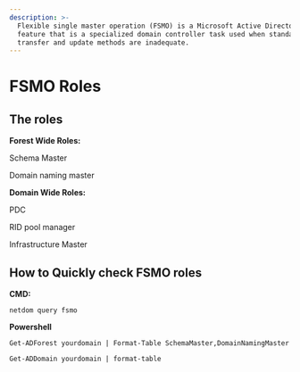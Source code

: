 ```yaml
---
description: >-
  Flexible single master operation (FSMO) is a Microsoft Active Directory
  feature that is a specialized domain controller task used when standard data
  transfer and update methods are inadequate.
---
```


# FSMO Roles

##  The roles 

**Forest Wide Roles:** 

Schema Master 

Domain naming master 

**Domain Wide Roles:** 

PDC 

RID pool manager 

Infrastructure Master 

## How to Quickly check FSMO roles

**CMD:** 

`netdom query fsmo` 

**Powershell** 

`Get-ADForest yourdomain | Format-Table SchemaMaster,DomainNamingMaster` 

`Get-ADDomain yourdomain | format-table`  

